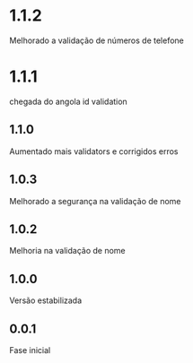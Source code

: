 # 1.1.2

Melhorado a validação de números de telefone

# 1.1.1

chegada do angola id validation 

## 1.1.0

Aumentado mais validators e corrigidos erros

## 1.0.3

Melhorado a segurança na validação de nome

## 1.0.2

Melhoria na validação de nome

## 1.0.0

Versão estabilizada

## 0.0.1

Fase inicial
